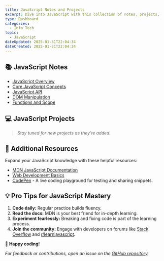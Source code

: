 ```yaml
---
title: JavaScript Notes and Projects  
excerpt: Dive into JavaScript with this collection of notes, projects, and resources designed to help you master the language and its core concepts.  
type: Dashboard  
categories:  
  - Info Tech  
topic:  
  - JavaScript  
dateUpdated: 2025-01-31T22:04:34  
dateCreated: 2025-01-31T22:04:34  
---  
```


## 📚 JavaScript Notes  
- [JavaScript Overview](./js)  
- [Core JavaScript Concepts](./js-notes)  
- [JavaScript API](./js-api)  
- [DOM Manipulation](./js-dom-manipulation)  
- [Functions and Scope](./js-functions)  

## 💻 JavaScript Projects  

> *Stay tuned for new projects as they're added.*  

## 📖 Additional Resources  

Expand your JavaScript knowledge with these helpful resources:  

- [MDN JavaScript Documentation](https://developer.mozilla.org/en-US/docs/Web/JavaScript)  
- [Web Development Basics](https://developer.mozilla.org/en-US/docs/Learn/Getting_started_with_the_web)  
- [CodePen](https://codepen.io/) - A live coding playground for testing and sharing snippets.  

## 💡 Pro Tips for JavaScript Mastery  

1. **Code daily:** Regular practice builds fluency.  
2. **Read the docs:** MDN is your best friend for in-depth learning.  
3. **Experiment fearlessly:** Breaking and fixing code is part of the learning process.  
4. **Join the community:** Engage with developers on forums like [Stack Overflow](https://stackoverflow.com/questions/tagged/javascript) and [r/learnjavascript](https://www.reddit.com/r/learnjavascript/).  

🚀 **Happy coding!**  

*For feedback or contributions, open an issue on the [GitHub repository](https://github.com/tinkernerd/ISYS115).*